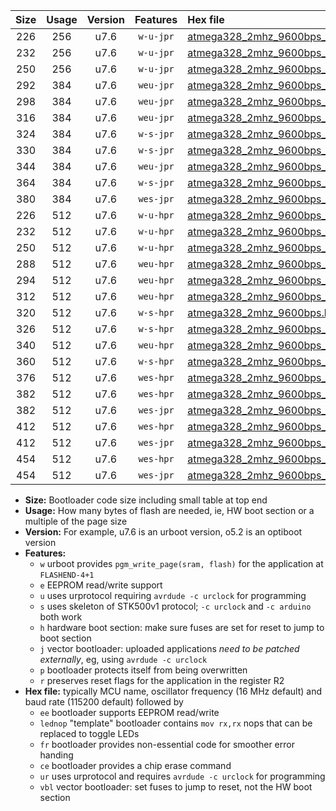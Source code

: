|Size|Usage|Version|Features|Hex file|
|:-:|:-:|:-:|:-:|:--|
|226|256|u7.6|`w-u-jpr`|[atmega328_2mhz_9600bps_ur_vbl.hex](https://raw.githubusercontent.com/stefanrueger/urboot/main/bootloaders/atmega328/fcpu_2mhz/9600_bps/atmega328_2mhz_9600bps_ur_vbl.hex)|
|232|256|u7.6|`w-u-jpr`|[atmega328_2mhz_9600bps_lednop_ur_vbl.hex](https://raw.githubusercontent.com/stefanrueger/urboot/main/bootloaders/atmega328/fcpu_2mhz/9600_bps/atmega328_2mhz_9600bps_lednop_ur_vbl.hex)|
|250|256|u7.6|`w-u-jpr`|[atmega328_2mhz_9600bps_lednop_fr_ur_vbl.hex](https://raw.githubusercontent.com/stefanrueger/urboot/main/bootloaders/atmega328/fcpu_2mhz/9600_bps/atmega328_2mhz_9600bps_lednop_fr_ur_vbl.hex)|
|292|384|u7.6|`weu-jpr`|[atmega328_2mhz_9600bps_ee_ur_vbl.hex](https://raw.githubusercontent.com/stefanrueger/urboot/main/bootloaders/atmega328/fcpu_2mhz/9600_bps/atmega328_2mhz_9600bps_ee_ur_vbl.hex)|
|298|384|u7.6|`weu-jpr`|[atmega328_2mhz_9600bps_ee_lednop_ur_vbl.hex](https://raw.githubusercontent.com/stefanrueger/urboot/main/bootloaders/atmega328/fcpu_2mhz/9600_bps/atmega328_2mhz_9600bps_ee_lednop_ur_vbl.hex)|
|316|384|u7.6|`weu-jpr`|[atmega328_2mhz_9600bps_ee_lednop_fr_ur_vbl.hex](https://raw.githubusercontent.com/stefanrueger/urboot/main/bootloaders/atmega328/fcpu_2mhz/9600_bps/atmega328_2mhz_9600bps_ee_lednop_fr_ur_vbl.hex)|
|324|384|u7.6|`w-s-jpr`|[atmega328_2mhz_9600bps_vbl.hex](https://raw.githubusercontent.com/stefanrueger/urboot/main/bootloaders/atmega328/fcpu_2mhz/9600_bps/atmega328_2mhz_9600bps_vbl.hex)|
|330|384|u7.6|`w-s-jpr`|[atmega328_2mhz_9600bps_lednop_vbl.hex](https://raw.githubusercontent.com/stefanrueger/urboot/main/bootloaders/atmega328/fcpu_2mhz/9600_bps/atmega328_2mhz_9600bps_lednop_vbl.hex)|
|344|384|u7.6|`weu-jpr`|[atmega328_2mhz_9600bps_ee_lednop_fr_ce_ur_vbl.hex](https://raw.githubusercontent.com/stefanrueger/urboot/main/bootloaders/atmega328/fcpu_2mhz/9600_bps/atmega328_2mhz_9600bps_ee_lednop_fr_ce_ur_vbl.hex)|
|364|384|u7.6|`w-s-jpr`|[atmega328_2mhz_9600bps_lednop_fr_vbl.hex](https://raw.githubusercontent.com/stefanrueger/urboot/main/bootloaders/atmega328/fcpu_2mhz/9600_bps/atmega328_2mhz_9600bps_lednop_fr_vbl.hex)|
|380|384|u7.6|`wes-jpr`|[atmega328_2mhz_9600bps_ee_vbl.hex](https://raw.githubusercontent.com/stefanrueger/urboot/main/bootloaders/atmega328/fcpu_2mhz/9600_bps/atmega328_2mhz_9600bps_ee_vbl.hex)|
|226|512|u7.6|`w-u-hpr`|[atmega328_2mhz_9600bps_ur.hex](https://raw.githubusercontent.com/stefanrueger/urboot/main/bootloaders/atmega328/fcpu_2mhz/9600_bps/atmega328_2mhz_9600bps_ur.hex)|
|232|512|u7.6|`w-u-hpr`|[atmega328_2mhz_9600bps_lednop_ur.hex](https://raw.githubusercontent.com/stefanrueger/urboot/main/bootloaders/atmega328/fcpu_2mhz/9600_bps/atmega328_2mhz_9600bps_lednop_ur.hex)|
|250|512|u7.6|`w-u-hpr`|[atmega328_2mhz_9600bps_lednop_fr_ur.hex](https://raw.githubusercontent.com/stefanrueger/urboot/main/bootloaders/atmega328/fcpu_2mhz/9600_bps/atmega328_2mhz_9600bps_lednop_fr_ur.hex)|
|288|512|u7.6|`weu-hpr`|[atmega328_2mhz_9600bps_ee_ur.hex](https://raw.githubusercontent.com/stefanrueger/urboot/main/bootloaders/atmega328/fcpu_2mhz/9600_bps/atmega328_2mhz_9600bps_ee_ur.hex)|
|294|512|u7.6|`weu-hpr`|[atmega328_2mhz_9600bps_ee_lednop_ur.hex](https://raw.githubusercontent.com/stefanrueger/urboot/main/bootloaders/atmega328/fcpu_2mhz/9600_bps/atmega328_2mhz_9600bps_ee_lednop_ur.hex)|
|312|512|u7.6|`weu-hpr`|[atmega328_2mhz_9600bps_ee_lednop_fr_ur.hex](https://raw.githubusercontent.com/stefanrueger/urboot/main/bootloaders/atmega328/fcpu_2mhz/9600_bps/atmega328_2mhz_9600bps_ee_lednop_fr_ur.hex)|
|320|512|u7.6|`w-s-hpr`|[atmega328_2mhz_9600bps.hex](https://raw.githubusercontent.com/stefanrueger/urboot/main/bootloaders/atmega328/fcpu_2mhz/9600_bps/atmega328_2mhz_9600bps.hex)|
|326|512|u7.6|`w-s-hpr`|[atmega328_2mhz_9600bps_lednop.hex](https://raw.githubusercontent.com/stefanrueger/urboot/main/bootloaders/atmega328/fcpu_2mhz/9600_bps/atmega328_2mhz_9600bps_lednop.hex)|
|340|512|u7.6|`weu-hpr`|[atmega328_2mhz_9600bps_ee_lednop_fr_ce_ur.hex](https://raw.githubusercontent.com/stefanrueger/urboot/main/bootloaders/atmega328/fcpu_2mhz/9600_bps/atmega328_2mhz_9600bps_ee_lednop_fr_ce_ur.hex)|
|360|512|u7.6|`w-s-hpr`|[atmega328_2mhz_9600bps_lednop_fr.hex](https://raw.githubusercontent.com/stefanrueger/urboot/main/bootloaders/atmega328/fcpu_2mhz/9600_bps/atmega328_2mhz_9600bps_lednop_fr.hex)|
|376|512|u7.6|`wes-hpr`|[atmega328_2mhz_9600bps_ee.hex](https://raw.githubusercontent.com/stefanrueger/urboot/main/bootloaders/atmega328/fcpu_2mhz/9600_bps/atmega328_2mhz_9600bps_ee.hex)|
|382|512|u7.6|`wes-hpr`|[atmega328_2mhz_9600bps_ee_lednop.hex](https://raw.githubusercontent.com/stefanrueger/urboot/main/bootloaders/atmega328/fcpu_2mhz/9600_bps/atmega328_2mhz_9600bps_ee_lednop.hex)|
|382|512|u7.6|`wes-jpr`|[atmega328_2mhz_9600bps_ee_lednop_vbl.hex](https://raw.githubusercontent.com/stefanrueger/urboot/main/bootloaders/atmega328/fcpu_2mhz/9600_bps/atmega328_2mhz_9600bps_ee_lednop_vbl.hex)|
|412|512|u7.6|`wes-hpr`|[atmega328_2mhz_9600bps_ee_lednop_fr.hex](https://raw.githubusercontent.com/stefanrueger/urboot/main/bootloaders/atmega328/fcpu_2mhz/9600_bps/atmega328_2mhz_9600bps_ee_lednop_fr.hex)|
|412|512|u7.6|`wes-jpr`|[atmega328_2mhz_9600bps_ee_lednop_fr_vbl.hex](https://raw.githubusercontent.com/stefanrueger/urboot/main/bootloaders/atmega328/fcpu_2mhz/9600_bps/atmega328_2mhz_9600bps_ee_lednop_fr_vbl.hex)|
|454|512|u7.6|`wes-hpr`|[atmega328_2mhz_9600bps_ee_lednop_fr_ce.hex](https://raw.githubusercontent.com/stefanrueger/urboot/main/bootloaders/atmega328/fcpu_2mhz/9600_bps/atmega328_2mhz_9600bps_ee_lednop_fr_ce.hex)|
|454|512|u7.6|`wes-jpr`|[atmega328_2mhz_9600bps_ee_lednop_fr_ce_vbl.hex](https://raw.githubusercontent.com/stefanrueger/urboot/main/bootloaders/atmega328/fcpu_2mhz/9600_bps/atmega328_2mhz_9600bps_ee_lednop_fr_ce_vbl.hex)|

- **Size:** Bootloader code size including small table at top end
- **Usage:** How many bytes of flash are needed, ie, HW boot section or a multiple of the page size
- **Version:** For example, u7.6 is an urboot version, o5.2 is an optiboot version
- **Features:**
  + `w` urboot provides `pgm_write_page(sram, flash)` for the application at `FLASHEND-4+1`
  + `e` EEPROM read/write support
  + `u` uses urprotocol requiring `avrdude -c urclock` for programming
  + `s` uses skeleton of STK500v1 protocol; `-c urclock` and `-c arduino` both work
  + `h` hardware boot section: make sure fuses are set for reset to jump to boot section
  + `j` vector bootloader: uploaded applications *need to be patched externally*, eg, using `avrdude -c urclock`
  + `p` bootloader protects itself from being overwritten
  + `r` preserves reset flags for the application in the register R2
- **Hex file:** typically MCU name, oscillator frequency (16 MHz default) and baud rate (115200 default) followed by
  + `ee` bootloader supports EEPROM read/write
  + `lednop` "template" bootloader contains `mov rx,rx` nops that can be replaced to toggle LEDs
  + `fr` bootloader provides non-essential code for smoother error handing
  + `ce` bootloader provides a chip erase command
  + `ur` uses urprotocol and requires `avrdude -c urclock` for programming
  + `vbl` vector bootloader: set fuses to jump to reset, not the HW boot section
